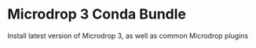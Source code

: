# Microdrop 3 Conda Bundle

Install latest version of Microdrop 3, as well as common Microdrop plugins
